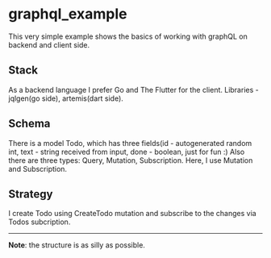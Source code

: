 # graphql_example

This very simple example shows the basics of working with graphQL on backend and client side.

## Stack
As a backend language I prefer Go and The Flutter for the client. Libraries - jqlgen(go side), artemis(dart side).

## Schema
There is a model Todo, which has three fields(id - autogenerated random int, text - string received from input, done - boolean, just for fun :)
Also there are three types: Query, Mutation, Subscription. Here, I use Mutation and Subscription. 

## Strategy
I create Todo using CreateTodo mutation and subscribe to the changes via Todos subcription.

---
**Note**: the structure is as silly as possible.

